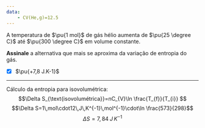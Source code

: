 ```yaml
---
data:
    - CV(He,g)=12.5
---
```


A temperatura de $\pu{1 mol}$ de gás hélio aumenta de $\pu{25 \degree C}$ até $\pu{300 \degree C}$ em volume constante. 

**Assinale** a alternativa que mais se aproxima da variação de entropia do gás.

- [x] $\pu{+7,8 J.K-1}$

---

Cálculo da entropia para isovolumétrica:
$$\Delta S_{\text{isovolumétrica}}=nC_{V}\ln \frac{T_{f}}{T_{i}}   $$
$$\Delta S=1\,mol\cdot12\,J\,K^{-1}\,mol^{-1}\cdot\ln \frac{573}{298}$$
$$\Delta S=7,84\;J\,K^{-1}$$
